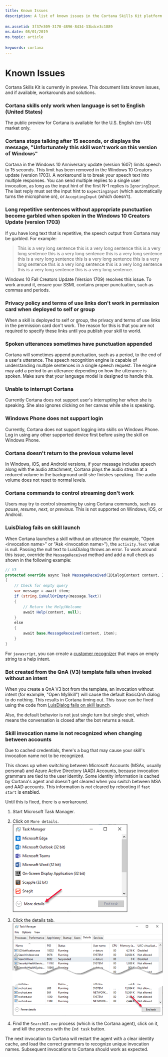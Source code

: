 ```yaml
---
title: Known Issues
description: A list of known issues in the Cortana Skills Kit platform.

ms.assetid: 3f37e309-3170-4896-8434-33bdce3c1889
ms.date: 08/01/2019
ms.topic: article

keywords: cortana
---
```


# Known Issues

Cortana Skills Kit is currently in preview. This document lists known issues, and if available, workarounds and solutions.

### Cortana skills only work when language is set to English (United States)

The public preview for Cortana is available for the U.S. English (en-US) market only.

### Cortana stops talking after 15 seconds, or displays the message, "Unfortunately this skill won't work on this version of Windows"

Cortana in the Windows 10 Anniversary update (version 1607) limits speech to 15 seconds. This limit has been removed in the Windows 10 Creators update (version 1703). A workaround is to break your speech text into multiple responses. You can send multiple replies to a single user invocation, as long as the input hint of the first N-1 replies is `IgnoringInput`. The last reply must set the input hint to `ExpectingInput` (which automatically turns the microphone on), or `AcceptingInput` (which doesn't).

### Long repetitive sentences without appropriate punctuation become garbled when spoken in the Windows 10 Creators Update (version 1703)

If you have long text that is repetitive, the speech output from Cortana may be garbled. For example:

> This is a very long sentence this is a very long sentence this is a very long sentence this is a very long sentence this is a very long sentence this is a very long sentence this is a very long sentence this is a very long sentence this is a very long sentence this is a very long sentence this is a very long sentence this is a very long sentence. 

Windows 10 Fall Creators Update (Version 1709) resolves this issue. To work around it, ensure your SSML contains proper punctuation, such as commas and periods.

### Privacy policy and terms of use links don't work in permission card when deployed to self or group

When a skill is deployed to self or group, the privacy and terms of use links in the permission card don't work. The reason for this is that you are not required to specify these links until you publish your skill to world.

### Spoken utterances sometimes have punctuation appended

Cortana will sometimes append punctuation, such as a period, to the end of a user's utterance. The speech recognition engine is capable of understanding multiple sentences in a single speech request. The engine may add a period to an utterance depending on how the utterance is spoken. Make sure that your language model is designed to handle this.

### Unable to interrupt Cortana

<!-- //TODO Test as this should be fixed soon -->

Currently Cortana does not support user's interrupting her when she is speaking. She also ignores clicking on her canvas while she is speaking.  

<!-- Bug 737656: resolved 26-Jan-18

### User email address not available on iOS and Android

Currently, the user's email address from the user's profile information is not available on iOS and Android. -->

### Windows Phone does not support login

<!-- Bug 750050: closed 26-Jan-18. An error message will be displayed on the phone, but no fix will be made. -->

Currently, Cortana does not support logging into skills on Windows Phone. Log in using any other supported device first before using the skill on Windows Phone.

### Cortana doesn't return to the previous volume level

In Windows, iOS, and Android versions, if your message includes speech along with the audio attachment, Cortana plays the audio stream at a reduced volume in the background until she finishes speaking. The audio volume does not reset to normal levels.

### Cortana commands to control streaming don't work

Users may try to control streaming by using Cortana commands, such as *pause*, *resume*, *next*, or *previous*. This is not supported on Windows, iOS, or Android.

<!--
### Known Bot Framework issues affecting skills

See the [Bot Build SDK Issues tab on GitHub](https://github.com/Microsoft/BotBuilder/issues).
-->

<!-- if this isn't getting fixed, this should be in a LUIS how-to topic. -->

### LuisDialog fails on skill launch

When Cortana launches a skill without an utterance (for example, "Open \<invocation name\>" or "Ask \<invocation name\>"), the `activity.Text` value is null. Passing the null text to LuisDialog throws an error. To work around this issue, override the `MessageReceived` method and add a null check as shown in the following example:

```csharp
// V3
protected override async Task MessageReceived(IDialogContext context, IAwaitable<IMessageActivity> item)
{
    // Check for empty query
    var message = await item;
    if (string.isNullOrEmpty(message.Text))
    {
        // Return the Help/Welcome
        await Help(context, null);
    }
    else
    {
        await base.MessageReceived(context, item);
    }
}
```

For `javascript`, you can create a [customer recognizer](https://docs.microsoft.com/azure/bot-service/nodejs/bot-builder-nodejs-recognize-intent-messages?view=azure-bot-service-3.0) that maps an empty string to a help intent.

### Bot created from the QnA (V3) template fails when invoked without an intent

When you create a QnA V3 bot from the template, an invocation without intent (for example, "Open MySkill") will cause the default BasicQnA dialog to do nothing. This results in Cortana timing out. This issue can be fixed using the code from [LuisDialog fails on skill launch](#luisdialog-fails-on-skill-launch).

Also, the default behavior is not just single turn but single shot, which means the conversation is closed after the bot returns a result.

### Skill invocation name is not recognized when changing between accounts

Due to cached credentials, there's a bug that may cause your skill's invocation name not to be recognized.

This shows up when switching between Microsoft Accounts (MSAs, usually personal) and Azure Active Directory (AAD) Accounts, because invocation grammars are tied to the user identity. Some identity information is cached by Cortana's agent and doesn't get cleared when you switch between MSA and AAD accounts. This information is *not* cleared by rebooting if `fast start` is enabled.

Until this is fixed, there is a workaround.

1. Start Microsoft Task Manager.
1. Click on `More details`.  
     ![Task Manager default](../media/images/known-issues-task-mgr-01.png)

1. Click the details tab.  
     ![Task Manager default](../media/images/known-issues-task-mgr-02.png)
1. Find the `SearchUI.exe` process (which is the Cortana agent), click on it, and kill the process with the `End task` button.

The next invocation to Cortana will restart the agent with a clear identity cache, and load the correct grammars to recognize unique invocation names. Subsequent invocations to Cortana should work as expected.

<!-- //TODO: AIT
### Known Issues for Skills Imported from Alexa

*Third-party trademarks used herein are the property of their respective owners.  Use of such marks does not imply any affiliation, sponsorship, or endorsement.*

The following known issues are specific to skills that have been imported to Cortana from Alexa.

### Flash Briefing Skills

Cortana does not currently does not provide a Flash Briefing Skill API.

### Implict Auth not supported
<!-- Bug: 666796 -->
<!--
Implicit Auth is not currently supported, but is a planned feature.

### Smart Home Skills

Cortana Skills currently does not provide a Smart Home Skill API. However, a custom Cortana skill can be created that connects to a home automation service. Here is an [example](https://www.codeproject.com/Articles/1117146/Creating-a-Smart-Home-Chat-Bot).

<a name="SSML-Alexa-Cortana-differences"></a>

### Not all SSML that works in Alexa works in Cortana

The likely causes are as follows:

* Cortana supports [SSML v1.0](https://www.w3.org/TR/speech-synthesis) while Alexa supports some [SSML v1.1](https://www.w3.org/TR/speech-synthesis11) tags, primarily the [w](https://www.w3.org/TR/speech-synthesis11/#edef_word) tag.
* Alexa and Cortana support different phonetic alphabets for the phoneme tag:
  * Alexa: 
    * International Phonetic Alphabet (IPA)
    * Extended Speech Assessment Methods Phonetic Alphabet (X-SAMPA).
  * Cortana: 
    * International Phonetic Alphabet (IPA)
    * Speech API (SAPI) Phone Set
    * Universal Phone Set (UPS)
* Differences in support for the **interpret-as** property of the **say-as** tag. 
  * **unit**, **interjection** and **expletive** are not supported by Cortana.
  * **time** - both platforms support a *time* option however, Alexa interprets this for durations while Cortana interprets this as 12 or 24 hour times. 
  * **date** - both platforms support a *date* option however, Alexa allows dates to consist of simply a number (e.g. `<say-as interpret-as=”date”>121</say-as>`) while Cortana requires the date parameters to be seperated by a "-" or "." (e.g. `<say-as interpret-as=”date”>1.21</say-as>`) as this removes the potential ambiguity as `121` could mean "December 1st" or "January 21st".
* Alexa has a custom SSML tag `<amazon:effect name="whispered">` which is not supported by Cortana, however a similar effect can be achieved using the [prosody tag](../reference/ssml.md#prosody-Element).

### Not all built-in intents and entities supported by Alexa are available in Cortana

See the [Built-in Intent and Entity Support](../tutorials/alexa-skill-import.md#Built-in-Intent-and-Entity-Support) section of the [Import your custom Alea skill to Cortana guide](../tutorial/alexa-skill-import.md) for details.

### Not all audio streaming features are supported

Cortana does support audio streaming via the AudioPlayer and embedded MP3s in the SSML audio tag. However, not all Alexa features are supported. See the [Audio Support](../tutorials/alexa-skill-import.md#audio-support) section of the Alexa import guide for more information.

### No SessionEndedRequest sent when user closes Cortana in Windows
<!-- //TODO: should be fixed in RS3 Bug# 697923 -->
<!--
When a user closes Cortana in Windows while using your skill, a SessionEndedRequest is not sent to your skill. This will be addressed in a future Windows update.

### All built-in intents and entities used by all skills

Currently, all built-in intents and entities are used by all skills, even if not defined in your skills interaction model. 
-->
